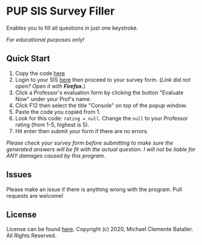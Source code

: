 # PUP SIS Survey Filler
Enables you to fill all questions in just one keystroke.

*For educational purposes only!*

## Quick Start
1. Copy the code [here](./filler.js)
2. Login to your SIS [here](http://sisstudents.pup.edu.ph/) then proceed to your survey form.
(*Link did not open? Open it with <b>Firefox.</b>*)
3. Click a Professor's evaluation form by clicking the button "Evaluate Now" under your Prof's name.
4. Click F12 then select the title "Console" on top of the popup window.
5. Paste the code you copied from 1.
7. Look for this code: `rating = null`. Change the `null` to your Professor rating (from 1-5, highest is 5).
8. Hit enter then submit your form if there are no errors.

*Please check your survey form before submitting to make sure the generated answers will be fit with the actual question. I will not be liable for ANY damages caused by this program.*

## Issues
Please make an issue if there is anything wrong with the program. 
Pull requests are welcome!

## License
License can be found [here](./LICENSE).
Copyright (c) 2020, Michael Clemente Bataller. All Rights Reserved.
